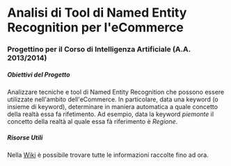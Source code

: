 # Analisi di Tool di Named Entity Recognition per l'eCommerce #
### Progettino per il Corso di Intelligenza Artificiale (A.A. 2013/2014) ###

##### Obiettivi del Progetto #####

Analizzare tecniche e tool di Named Entity Recognition che possono essere utilizzate nell'ambito dell'eCommerce. In particolare, data una keyword (o insieme di keyword), determinare in maniera automatica a quale concetto della realtà essa fa rifetimento. Ad esempio, data la keyword *piemonte* il concetto della realtà al quale essa fà riferimento è *Regione*.

##### Risorse Utili #####

Nella [Wiki](./wiki/Home) è possibile trovare tutte le informazioni raccolte fino ad ora.

